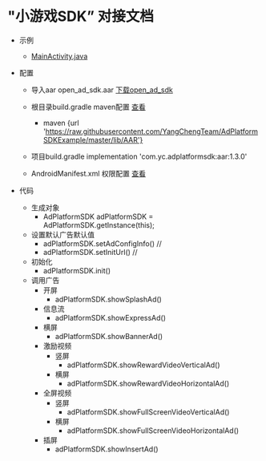 # "小游戏SDK” 对接文档


- 示例
   -  [MainActivity.java](https://github.com/YangChengTeam/AdPlatformSDKExample/blob/master/app/src/main/java/com/yc/adplatformsdkexample/MainActivity.java)

- 配置
  - 导入aar open_ad_sdk.aar  [下载open_ad_sdk](https://github.com/YangChengTeam/AdPlatformSDKExample/blob/master/app/libs/open_ad_sdk.aar)
  - 根目录build.gradle maven配置  [查看](https://github.com/YangChengTeam/AdPlatformSDKExample/blob/master/build.gradle)
    -   maven {url 'https://raw.githubusercontent.com/YangChengTeam/AdPlatformSDKExample/master/lib/AAR'}

  - 项目build.gradle  implementation 'com.yc.adplatformsdk:aar:1.3.0'  
  - AndroidManifest.xml 权限配置  [查看](https://github.com/YangChengTeam/AdPlatformSDKExample/blob/master/app/src/main/AndroidManifest.xml)

- 代码
   -  生成对象 
      - AdPlatformSDK adPlatformSDK = AdPlatformSDK.getInstance(this);
   -  设置默认广告默认值
      - adPlatformSDK.setAdConfigInfo() //
      - adPlatformSDK.setInitUrl()  //
   -  初始化 
      - adPlatformSDK.init()
   -  调用广告
      - 开屏 
         - adPlatformSDK.showSplashAd()
      - 信息流
         - adPlatformSDK.showExpressAd()
      - 横屏
         - adPlatformSDK.showBannerAd()
      - 激励视频  
         - 竖屏
             - adPlatformSDK.showRewardVideoVerticalAd()
         - 横屏
             - adPlatformSDK.showRewardVideoHorizontalAd()
      - 全屏视频  
         - 竖屏
             - adPlatformSDK.showFullScreenVideoVerticalAd()
         - 横屏
             - adPlatformSDK.showFullScreenVideoHorizontalAd()
      - 插屏 
         - adPlatformSDK.showInsertAd()
